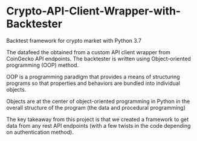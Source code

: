 # Crypto-API-Client-Wrapper-with-Backtester

Backtest framework for crypto market with Python 3.7

The datafeed the obtained from a custom API client wrapper from CoinGecko API endpoints.
The backtester is written using Object-oriented programming (OOP) method.

OOP is a programming paradigm that provides a means of structuring programs so that properties and behaviors are bundled into individual objects.

Objects are at the center of object-oriented programming in Python in the overall structure of the program (the data and procedural programming)

The key takeaway from this project is that we created a framework to get data from any rest API endpoints (with a few twists in the code depending on authentication method).



